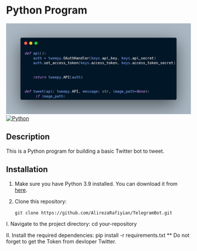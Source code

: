 # Python Program
![Screenshot](carbon.png)
[![Python](https://img.shields.io/badge/Python-3.9-blue)](https://www.python.org/downloads/release/python-390/)

## Description
This is a Python program for building a basic Twitter bot to tweet.

## Installation
1. Make sure you have Python 3.9 installed. You can download it from [here](https://www.python.org/downloads/release/python-390/).
2. Clone this repository:

   ```shell
   git clone https://github.com/AlirezaRafiyian/TelegramBot.git

I. Navigate to the project directory:
  cd your-repository

II. Install the required dependencies:
  pip install -r requirements.txt
** Do not forget to get the Token from devloper Twitter.

